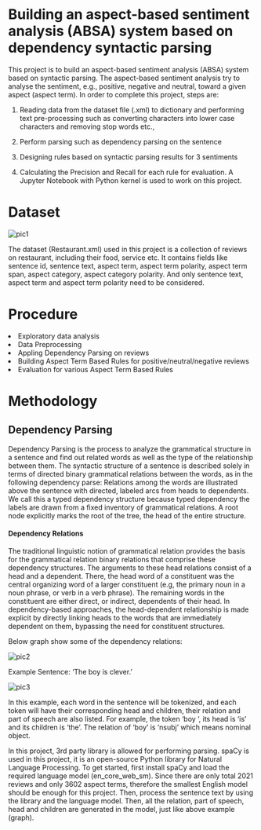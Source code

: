 # Building an aspect-based sentiment analysis (ABSA) system based on dependency syntactic parsing

This project is to build an aspect-based sentiment analysis (ABSA) system based on syntactic parsing. The aspect-based sentiment analysis try to analyse the sentiment, e.g., positive, negative and neutral, toward a given aspect (aspect term). In order to complete this project, steps are: 

1) Reading data from the dataset file (.xml) to dictionary and performing text pre-processing such as converting characters into lower case characters and removing stop words etc., 

2) Perform parsing such as dependency parsing on the sentence 

3) Designing rules based on syntactic parsing results for 3 sentiments 

4) Calculating the Precision and Recall for each rule for evaluation. A Jupyter Notebook with Python kernel is used to work on this project.

# Dataset

![pic1](https://user-images.githubusercontent.com/57484350/177001793-9afc1898-74b3-472f-95f1-65afca256d5d.jpg)

The dataset (Restaurant.xml) used in this project is a collection of reviews on restaurant, including their food, service etc. It contains fields like sentence id, sentence text, aspect term, aspect term polarity, aspect term span, aspect category, aspect category polarity. And only sentence text, aspect term and aspect term polarity need to be considered.


# Procedure
<li> Exploratory data analysis
<li> Data Preprocessing
<li> Appling Dependency Parsing on reviews
<li> Building Aspect Term Based Rules for positive/neutral/negative reviews
<li> Evaluation for various Aspect Term Based Rules

# Methodology

## Dependency Parsing

Dependency Parsing is the process to analyze the grammatical structure in a sentence and find out related words as well as the type of the relationship between them. The syntactic structure of a sentence is described solely in terms of directed binary grammatical relations between the words, as in the following dependency parse: Relations among the words are illustrated above the sentence with directed, labeled arcs from heads to dependents. We call this a typed dependency structure because typed dependency the labels are drawn from a fixed inventory of grammatical relations. A root node explicitly marks the root of the tree, the head of the entire structure.

#### Dependency Relations

The traditional linguistic notion of grammatical relation provides the basis for the grammatical relation binary relations that comprise these dependency structures. The arguments to these head relations consist of a head and a dependent. There, the head word of a constituent was the central organizing word of a larger constituent (e.g, the primary noun in a noun phrase, or verb in a verb phrase). The remaining words in the constituent are either direct, or indirect, dependents of their head. In dependency-based approaches, the head-dependent relationship is made explicit by directly linking heads to the words that are immediately dependent on them, bypassing the need for constituent structures.
  
Below graph show some of the dependency relations:

![pic2](https://user-images.githubusercontent.com/57484350/177001857-5ef2d171-5d81-4757-8f13-0dd900ea67e4.JPG)
  
Example Sentence: ‘The boy is clever.’
  
![pic3](https://user-images.githubusercontent.com/57484350/177001878-0ab81ae9-07ac-4aff-a740-6fb28a063fda.JPG)

In this example, each word in the sentence will be tokenized, and each token will have their corresponding head and children, their relation and part of speech are also listed. For example, the token ‘boy ‘, its head is ‘is’ and its children is ‘the’. The relation of ‘boy’ is ‘nsubj’ which means nominal object.
  
In this project, 3rd party library is allowed for performing parsing. spaCy is used in this project, it is an open-source Python library for Natural Language Processing. To get started, first install spaCy and load the required language model (en_core_web_sm). Since there are only total 2021 reviews and only 3602 aspect terms, therefore the smallest English model should be enough for this project. Then, process the sentence text by using the library and the language model. Then, all the relation, part of speech, head and children are generated in the model, just like above example (graph).
  
